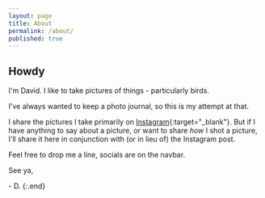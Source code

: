 ```yaml
---
layout: page
title: About
permalink: /about/
published: true
---
```

## Howdy 

I'm David. I like to take pictures of things - particularly birds.

I've always wanted to keep a photo journal, so this is my attempt at that.

I share the pictures I take primarily on [Instagram](https://www.instagram.com/dvalen_irl){:target="_blank"}. But if I have anything to say about a picture, or want to share *how* I shot a picture, I'll share it here in conjunction with (or in lieu of) the Instagram post.

Feel free to drop me a line, socials are on the navbar.

See ya,

\- D.
{:.end}
